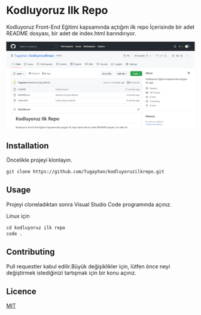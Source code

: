 # Kodluyoruz Ilk Repo
Kodluyoruz Front-End Eğitimi kapsamında açtığım ilk repo
İçerisinde bir adet README dosyası, bir adet de index.html barındırıyor.

![](https://github.com/Tugayhan/kodluyoruzilkrepo/blob/main/Kodluyoruz.PNG?raw=true)

## Installation
Öncelikle projeyi klonlayın.
```
git clone https://github.com/Tugayhan/kodluyoruzilkrepo.git
```

## Usage
Projeyi cloneladıktan sonra Visual Studio Code programında açınız.

Linux için

```
cd kodluyoruz ilk repo
code .
```

## Contributing

Pull requestler kabul edilir.Büyük değişiklikler için, lütfen önce neyi değiştirmek istediğinizi tartışmak için bir konu açınız.

## Licence
[MIT](https://choosealicense.com/licenses/mit/)